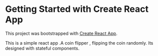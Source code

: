 # Getting Started with Create React App

This project was bootstrapped with [Create React App](https://github.com/facebook/create-react-app).

This is a simple react app .A coin flipper , flipping the coin randomly.
Its designed with stateful components.
